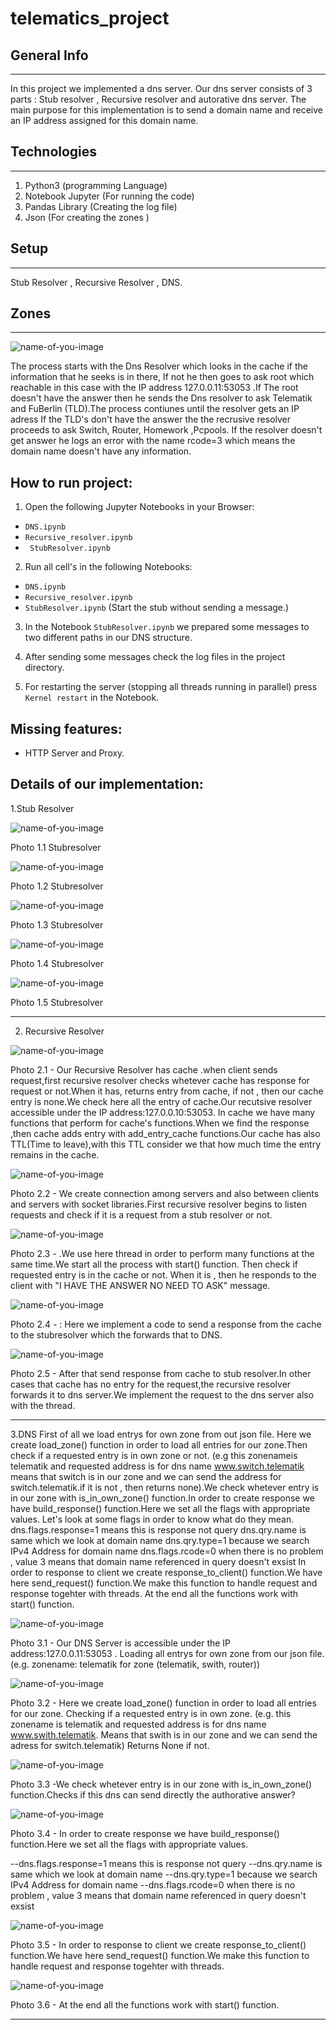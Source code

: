 # telematics_project
 
 ## General Info 
 _________

In this project we implemented a dns server. Our dns server consists of 3 parts :  Stub resolver ,  Recursive resolver and autorative dns server. The main purpose for this implementation is to send a domain name and receive an IP address assigned for this domain name. 

## Technologies 
_________

1. Python3 (programming Language) 
2. Notebook Jupyter (For running the code)
3. Pandas Library (Creating the log file)
4. Json (For creating the zones )

## Setup 
__________ 
Stub Resolver , Recursive Resolver , DNS.

## Zones 
_______ 


![name-of-you-image](https://github.com/Alioio/telematics_project/blob/main/Notebooks/zones_telematik.png)


The process starts with the Dns Resolver which looks in the cache if the information that he seeks is in there, If not he then goes to ask root which reachable in this case with the IP address 127.0.0.11:53053 .If The root doesn't have the answer then he sends the Dns resolver to ask Telematik and FuBerlin (TLD).The process contiunes until the resolver gets an IP adress  If the TLD's don't have the answer the the recrusive resolver proceeds to ask Switch, Router, Homework ,Pcpools. If the resolver doesn't get answer he logs an error with the name rcode=3 which means the domain name doesn't have any information.

## How to run project: 

1. Open the following Jupyter Notebooks in your Browser: 

- `DNS.ipynb`<br>
- `Recursive_resolver.ipynb`<br>
- ` StubResolver.ipynb`<br>

2. Run all cell's in the following Notebooks: 
- `DNS.ipynb`<br>
- `Recursive_resolver.ipynb`<br>
- `StubResolver.ipynb` (Start the stub without sending a message.)

3. In the Notebook `StubResolver.ipynb` we prepared some messages to two different paths in our DNS structure. 

4. After sending some messages check the log files in the project directory. 

5. For restarting the server (stopping all threads running in parallel) press `Kernel restart` in the Notebook.

## Missing features:

- HTTP Server and Proxy.

## Details of our implementation:

1.Stub Resolver

![name-of-you-image](https://github.com/Alioio/telematics_project/blob/main/Notebooks/screenshots/stubresolver/1.png)
                            
Photo 1.1 Stubresolver

![name-of-you-image](https://github.com/Alioio/telematics_project/blob/main/Notebooks/screenshots/stubresolver/2.png)

Photo 1.2 Stubresolver

![name-of-you-image](https://github.com/Alioio/telematics_project/blob/main/Notebooks/screenshots/stubresolver/3.png)

Photo 1.3 Stubresolver

![name-of-you-image](https://github.com/Alioio/telematics_project/blob/main/Notebooks/screenshots/stubresolver/4start%20define.png)

Photo 1.4 Stubresolver

![name-of-you-image](https://github.com/Alioio/telematics_project/blob/main/Notebooks/screenshots/stubresolver/defining%20stub%20resolver.png)


Photo 1.5 Stubresolver

---------------------------------------------------------------------------------------------------------------------------------------------------------------------------------

2.  Recursive Resolver


![name-of-you-image](https://github.com/Alioio/telematics_project/blob/main/Notebooks/screenshots/recursiveresolver/11.PNG)

 

Photo 2.1 -  Our Recursive Resolver has cache .when client sends request,first recursive resolver checks whetever cache has response for request or not.When it has, returns entry from cache, if not , then our cache entry is none.We check here all the entry of cache.Our recutsive resolver accessible under the IP address:127.0.0.10:53053. In cache we have many functions that perform for cache's functions.When we find the response ,then cache adds entry with add_entry_cache functions.Our cache has also TTL(Time to leave),with this TTL consider we that how much time the entry remains in 
the cache.



![name-of-you-image](https://github.com/Alioio/telematics_project/blob/main/Notebooks/screenshots/recursiveresolver/12.png)


Photo 2.2 -  We create connection among servers and also between clients and servers with socket libraries.First recursive resolver begins to listen requests and check if it is a request from a stub resolver or not.

![name-of-you-image](https://github.com/Alioio/telematics_project/blob/main/Notebooks/screenshots/recursiveresolver/13.png)


Photo 2.3 -  .We use here thread in order to perform many functions at the same time.We start all the process with start() function. Then check if requested entry is in the cache or not. When it is , then he responds to the client with "I HAVE THE ANSWER NO NEED TO ASK" message.


![name-of-you-image](https://github.com/Alioio/telematics_project/blob/main/Notebooks/screenshots/recursiveresolver/14.png)


Photo 2.4 - : Here we implement a code to send a response from the cache to the stubresolver which the forwards that to DNS.

![name-of-you-image](https://github.com/Alioio/telematics_project/blob/main/Notebooks/screenshots/recursiveresolver/15%20threading.png)


Photo 2.5 -  After that send response from cache to stub resolver.In other cases that cache has no entry for the request,the  recursive resolver 
forwards it to dns server.We implement the request to the dns server also with the thread.

---------------------------------------------------------------------------------------------------------------------------------------------------------------------------------

3.DNS
First of all we load entrys for own zone from out json file.
Here we create load_zone() function in order to load all entries for our zone.Then check if a requested entry is in own zone or not.
(e.g this zonenameis telematik and requested address is for dns name www.switch.telematik means that switch is in our zone and we can send the address for switch.telematik.if it is not ,
 then returns none).We check whetever entry is in our zone with is_in_own_zone() function.In order to create response we have build_response() function.Here we set all the flags with appropriate values.
Let's look at some flags in order to know what do they mean.
dns.flags.response=1 means this is response not query
dns.qry.name is same which we look at domain name 
dns.qry.type=1 because we search IPv4 Address for domain name
dns.flags.rcode=0 when there is no problem , value 3 means that domain name referenced in query doesn't exsist
In order to response to client we create response_to_client() function.We have here send_request() function.We make this function to handle request and response togehter with threads.
At the end all the functions work with start() function.



![name-of-you-image](https://github.com/Alioio/telematics_project/blob/main/Notebooks/screenshots/DNS/21.png)


Photo 3.1 - Our DNS Server is accessible under the IP address:127.0.0.11:53053 . Loading all entrys for own zone from our json file. 
    (e.g. zonename: telematik for zone (telematik, swith, router))


![name-of-you-image](https://github.com/Alioio/telematics_project/blob/main/Notebooks/screenshots/DNS/22.png)



Photo 3.2 - Here we create load_zone() function in order to load all entries for our zone. Checking if a requested entry is in own zone. 
    (e.g. this zonename is telematik and requested address is for dns name www.swith.telematik.
    Means that swith is in our zone and we can send the adress for switch.telematik)
    Returns None if not.


![name-of-you-image](https://github.com/Alioio/telematics_project/blob/main/Notebooks/screenshots/DNS/23.png)


Photo 3.3 -We check whetever entry is in our zone with is_in_own_zone() function.Checks if this dns can send directly the authorative answer? 
 


![name-of-you-image](https://github.com/Alioio/telematics_project/blob/main/Notebooks/screenshots/DNS/24.png)


Photo 3.4 - In order to create response we have build_response() function.Here we set all the flags with appropriate values.

--dns.flags.response=1 means this is response not query
--dns.qry.name is same which we look at domain name 
--dns.qry.type=1 because we search IPv4 Address for domain name
--dns.flags.rcode=0 when there is no problem , value 3 means that domain name referenced in query doesn't exsist


![name-of-you-image](https://github.com/Alioio/telematics_project/blob/main/Notebooks/screenshots/DNS/25.png)


Photo 3.5 - In order to response to client we create response_to_client() function.We have here send_request() function.We make this function to handle request and response togehter with threads.

![name-of-you-image](https://github.com/Alioio/telematics_project/blob/main/Notebooks/screenshots/DNS/26.png)


Photo 3.6 - At the end all the functions work with start() function.

---------------------------------------------------------------------------------------------------------------------------------------------------------------------------------
